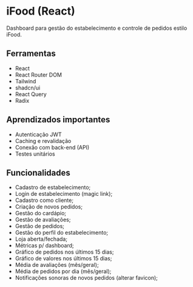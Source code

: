 # iFood (React)
Dashboard para gestão do estabelecimento e controle de pedidos estilo iFood.

## Ferramentas
* React
* React Router DOM
* Tailwind
* shadcn/ui
* React Query
* Radix

## Aprendizados importantes
* Autenticação JWT
* Caching e revalidação
* Conexão com back-end (API)
* Testes unitários

## Funcionalidades
* Cadastro de estabelecimento;
* Login de estabelecimento (magic link);
* Cadastro como cliente;
* Criação de novos pedidos;
* Gestão do cardápio;
* Gestão de avaliações;
* Gestão de pedidos;
* Gestão do perfil do estabelecimento;
* Loja aberta/fechada;
* Métricas p/ dashboard;
* Gráfico de pedidos nos últimos 15 dias;
* Gráfico de valores nos últimos 15 dias;
* Média de avaliações (mês/geral);
* Média de pedidos por dia (mês/geral);
* Notificações sonoras de novos pedidos (alterar favicon);
